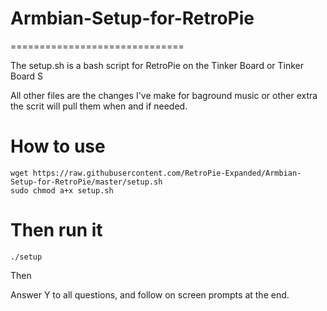 # Armbian-Setup-for-RetroPie
==============================

The setup.sh is a bash script for RetroPie on the Tinker Board or Tinker Board S

All other files are the changes I've make for baground music or other extra the scrit will pull them when and if needed.

How to use
============
```shell
wget https://raw.githubusercontent.com/RetroPie-Expanded/Armbian-Setup-for-RetroPie/master/setup.sh
sudo chmod a+x setup.sh
```

Then run it
============
```shell
./setup
```
Then 

Answer Y to all questions, and follow on screen prompts at the end.
